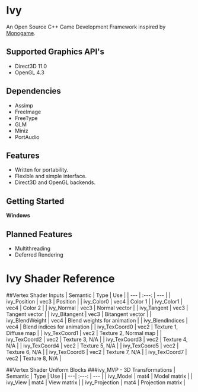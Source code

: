 # Ivy
An Open Source C++ Game Development Framework inspired by [Monogame](http://www.monogame.net/).

## Supported Graphics API's
* Direct3D 11.0
* OpenGL 4.3

## Dependencies 
* Assimp
* FreeImage
* FreeType
* GLM
* Miniz
* PortAudio

## Features
* Written for portability. 
* Flexible and simple interface.
* Direct3D and OpenGL backends.

## Getting Started
**Windows**

## Planned Features
* Multithreading
* Deferred Rendering

# Ivy Shader Reference
##Vertex Shader Inputs
| Semantic | Type | Use |
| --- | :---: | --- |
| ivy_Position | vec3 | Position |
| ivy_Color0 | vec4 | Color 1 |
| ivy_Color1 | vec4 | Color 2 |
| ivy_Normal | vec3 | Normal vector |
| ivy_Tangent | vec3 | Tangent vector |
| ivy_Bitangent | vec3 | Bitangent vector |
| ivy_BlendWeight | vec4 | Blend weights for animation |
| ivy_BlendIndices | vec4 | Blend indices for animation |
| ivy_TexCoord0 | vec2 | Texture 1, Diffuse map |
| ivy_TexCoord1 | vec2 | Texture 2, Normal map |
| ivy_TexCoord2 | vec2 | Texture 3, N/A |
| ivy_TexCoord3 | vec2 | Texture 4, N/A |
| ivy_TexCoord4 | vec2 | Texture 5, N/A |
| ivy_TexCoord5 | vec2 | Texture 6, N/A |
| ivy_TexCoord6 | vec2 | Texture 7, N/A |
| ivy_TexCoord7 | vec2 | Texture 8, N/A |

##Vertex Shader Uniform Blocks
###ivy_MVP - 3D Transformations
| Semantic | Type | Use |
| ---| :---: | --- |
| ivy_Model | mat4 | Model matrix |
| ivy_View | mat4 | View matrix |
| ivy_Projection | mat4 | Projection matrix |